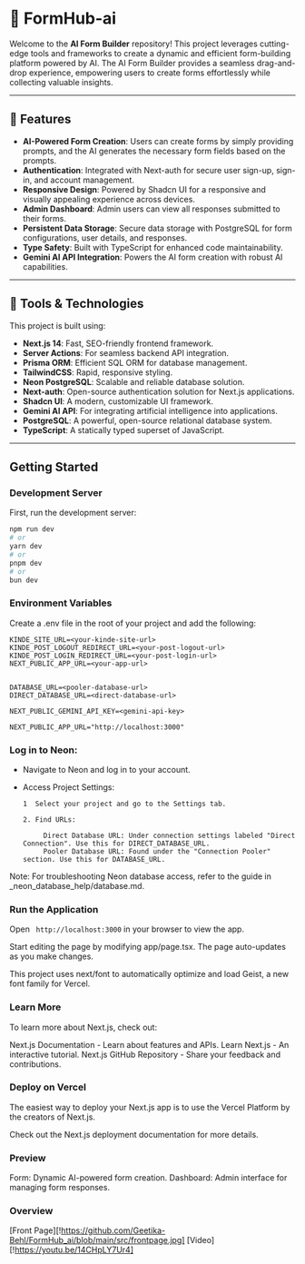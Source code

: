 # 📌 FormHub-ai

Welcome to the **AI Form Builder** repository! This project leverages cutting-edge tools and frameworks to create a dynamic and efficient form-building platform powered by AI. The AI Form Builder provides a seamless drag-and-drop experience, empowering users to create forms effortlessly while collecting valuable insights.

---

## 🌟 Features

- **AI-Powered Form Creation**: Users can create forms by simply providing prompts, and the AI generates the necessary form fields based on the prompts.
- **Authentication**: Integrated with Next-auth for secure user sign-up, sign-in, and account management.
- **Responsive Design**: Powered by Shadcn UI for a responsive and visually appealing experience across devices.
- **Admin Dashboard**: Admin users can view all responses submitted to their forms.
- **Persistent Data Storage**: Secure data storage with PostgreSQL for form configurations, user details, and responses.
- **Type Safety**: Built with TypeScript for enhanced code maintainability.
- **Gemini AI API Integration**: Powers the AI form creation with robust AI capabilities.

---

## 🚀 Tools & Technologies

This project is built using:

- **Next.js 14**: Fast, SEO-friendly frontend framework.
- **Server Actions**: For seamless backend API integration.
- **Prisma ORM**: Efficient SQL ORM for database management.
- **TailwindCSS**: Rapid, responsive styling.
- **Neon PostgreSQL**: Scalable and reliable database solution.
- **Next-auth**: Open-source authentication solution for Next.js applications.
- **Shadcn UI**: A modern, customizable UI framework.
- **Gemini AI API**: For integrating artificial intelligence into applications.
- **PostgreSQL**: A powerful, open-source relational database system.
- **TypeScript**: A statically typed superset of JavaScript.

---

## Getting Started

### Development Server

First, run the development server:

```bash
npm run dev
# or
yarn dev
# or
pnpm dev
# or
bun dev
```

### Environment Variables

Create a .env file in the root of your project and add the following:

```
KINDE_SITE_URL=<your-kinde-site-url>
KINDE_POST_LOGOUT_REDIRECT_URL=<your-post-logout-url>
KINDE_POST_LOGIN_REDIRECT_URL=<your-post-login-url>
NEXT_PUBLIC_APP_URL=<your-app-url>


DATABASE_URL=<pooler-database-url>
DIRECT_DATABASE_URL=<direct-database-url>

NEXT_PUBLIC_GEMINI_API_KEY=<gemini-api-key>

NEXT_PUBLIC_APP_URL="http://localhost:3000"
```

### Log in to Neon:

* Navigate to Neon and log in to your account.
* Access Project Settings:
  
      1  Select your project and go to the Settings tab.
  
      2. Find URLs:

           Direct Database URL: Under connection settings labeled "Direct Connection". Use this for DIRECT_DATABASE_URL.
           Pooler Database URL: Found under the "Connection Pooler" section. Use this for DATABASE_URL.

 
Note: For troubleshooting Neon database access, refer to the guide in _neon_database_help/database.md.

### Run the Application
Open ``` http://localhost:3000``` in your browser to view the app.

Start editing the page by modifying app/page.tsx. The page auto-updates as you make changes.

This project uses next/font to automatically optimize and load Geist, a new font family for Vercel.

### Learn More

To learn more about Next.js, check out:

Next.js Documentation - Learn about features and APIs.
Learn Next.js - An interactive tutorial.
Next.js GitHub Repository - Share your feedback and contributions.


### Deploy on Vercel

The easiest way to deploy your Next.js app is to use the Vercel Platform by the creators of Next.js.

Check out the Next.js deployment documentation for more details.

### Preview

Form: Dynamic AI-powered form creation.
Dashboard: Admin interface for managing form responses.

### Overview

[Front Page][!https://github.com/Geetika-Behl/FormHub_ai/blob/main/src/frontpage.jpg]
[Video][!https://youtu.be/14CHpLY7Ur4]
